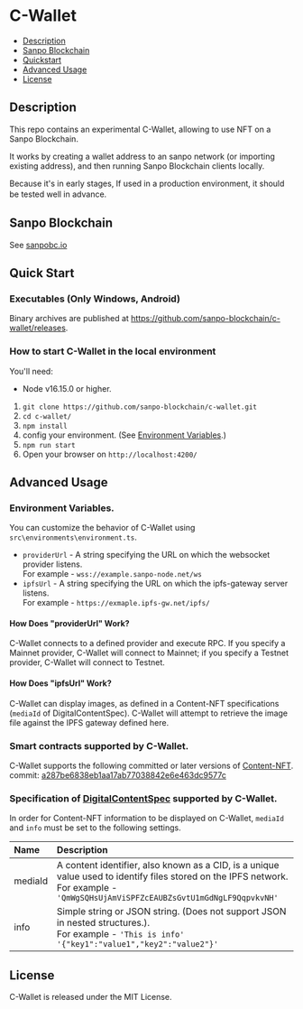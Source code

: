 # C-Wallet

- [Description](#description)
- [Sanpo Blockchain](#sanpo-blockchain)
- [Quickstart](#quick-start)
- [Advanced Usage](#advanced-usage)
- [License](#license)

## Description

This repo contains an experimental C-Wallet, allowing to use NFT on a Sanpo Blockchain.

It works by creating a wallet address to an sanpo network (or importing existing address), and then running Sanpo Blockchain clients locally.

Because it's in early stages, If used in a production environment, it should be tested well in advance.　　

## Sanpo Blockchain
See [sanpobc.io](https://sanpobc.io/)

## Quick Start

### Executables (Only Windows, Android)
Binary archives are published at https://github.com/sanpo-blockchain/c-wallet/releases.

### How to start C-Wallet in the local environment

You'll need:  
- Node v16.15.0 or higher.  

1. `git clone https://github.com/sanpo-blockchain/c-wallet.git`
2. `cd c-wallet/`
3. `npm install`
4. config your environment. (See [Environment Variables](#environment-variables).)
5. `npm run start`
6. Open your browser on `http://localhost:4200/`

## Advanced Usage

### Environment Variables.

You can customize the behavior of C-Wallet using `src\environments\environment.ts`.

- `providerUrl` - A string specifying the URL on which the websocket provider listens.<br>
  For example - `wss://example.sanpo-node.net/ws`
- `ipfsUrl` - A string specifying the URL on which the ipfs-gateway server listens.<br>
  For example - `https://exmaple.ipfs-gw.net/ipfs/`

#### How Does "providerUrl" Work?
C-Wallet connects to a defined provider and execute RPC.
If you specify a Mainnet provider, C-Wallet will connect to Mainnet; if you specify a Testnet provider, C-Wallet will connect to Testnet.

#### How Does "ipfsUrl" Work?
C-Wallet can display images, as defined in a Content-NFT specifications (`mediaId` of DigitalContentSpec). C-Wallet will attempt to retrieve the image file against the IPFS gateway defined here.

### Smart contracts supported by C-Wallet.
C-Wallet supports the following committed or later versions of [Content-NFT](https://github.com/content-ethereum/Content-NFT/).<br>
commit: [a287be6838eb1aa17ab77038842e6e463dc9577c](https://github.com/content-ethereum/Content-NFT/tree/a287be6838eb1aa17ab77038842e6e463dc9577c)

### Specification of [DigitalContentSpec](https://github.com/content-ethereum/Content-NFT/#DigitalContentSpec) supported by C-Wallet.
In order for Content-NFT information to be displayed on C-Wallet, `mediaId` and `info` must be set to the following settings.

| Name                                                    | Description                                                                                                                                   |
| :------------------------------------------------------ | :---------------------------------------------------------------------------------------------------------------------------------------- |
| mediaId | A content identifier, also known as a CID, is a unique value used to identify files stored on the IPFS network.<br>For example - `'QmWgSQHsUjAmViSPFZcEAUBZsGvtU1mGdNgLF9QqpvkvNH'` |
| info | Simple string or JSON string. (Does not support JSON in nested structures.).<br>For example - `'This is info'` `'{"key1":"value1","key2":"value2"}'`|

## License

C-Wallet is released under the MIT License.
